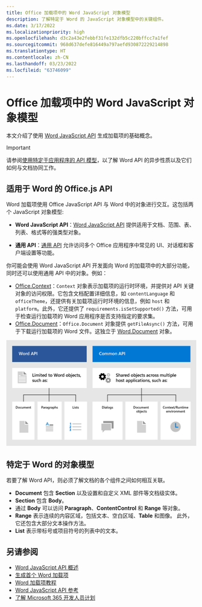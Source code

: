 ```yaml
---
title: Office 加载项中的 Word JavaScript 对象模型
description: 了解特定于 Word 的 JavaScript 对象模型中的关键组件。
ms.date: 3/17/2022
ms.localizationpriority: high
ms.openlocfilehash: d3c2a43e2febbf31fe132dfb5c220bffcc7a1fef
ms.sourcegitcommit: 968d637defe816449a797aefd930872229214898
ms.translationtype: HT
ms.contentlocale: zh-CN
ms.lasthandoff: 03/23/2022
ms.locfileid: "63746099"
---
```

# <a name="word-javascript-object-model-in-office-add-ins"></a>Office 加载项中的 Word JavaScript 对象模型

本文介绍了使用 [Word JavaScript API](../reference/overview/word-add-ins-reference-overview.md) 生成加载项的基础概念。

> [!IMPORTANT]
> 请参阅[使用特定于应用程序的 API 模型](../develop/application-specific-api-model.md)，以了解 Word API 的异步性质以及它们如何与文档协同工作。

## <a name="officejs-apis-for-word"></a>适用于 Word 的 Office.js API

Word 加载项使用 Office JavaScript API 与 Word 中的对象进行交互。这包括两个 JavaScript 对象模型:

* **Word JavaScript API**：[Word JavaScript API](/javascript/api/word) 提供适用于文档、范围、表、列表、格式等的强类型对象。

* **通用 API**：[通用 API](/javascript/api/office) 允许访问多个 Office 应用程序中常见的 UI、对话框和客户端设置等功能。

你可能会使用 Word JavaScript API 开发面向 Word 的加载项中的大部分功能，同时还可以使用通用 API 中的对象。例如：

* [Office.Context](/javascript/api/office/office.context)：`Context` 对象表示加载项的运行时环境，并提供对 API 关键对象的访问权限。它包含文档配置详细信息，如 `contentLanguage` 和 `officeTheme`，还提供有关加载项运行时环境的信息，例如 `host` 和 `platform`。此外，它还提供了 `requirements.isSetSupported()` 方法，可用于检查运行加载项的 Word 应用程序是否支持指定的要求集。
* [Office.Document](/javascript/api/office/office.document)：`Office.Document` 对象提供 `getFileAsync()` 方法，可用于下载运行加载项的 Word 文件。这独立于 [Word.Document](/javascript/api/word/word.document) 对象。

![Word JS API 和通用 API 之间的差异。](../images/word-js-api-common-api.png)

## <a name="word-specific-object-model"></a>特定于 Word 的对象模型

若要了解 Word API，则必须了解文档的各个组件之间如何相互关联。

* **Document** 包含 **Section** 以及设置和自定义 XML 部件等文档级实体。
* **Section** 包含 **Body**。
* 通过 **Body** 可以访问 **Paragraph**、**ContentControl** 和 **Range** 等对象。
* **Range** 表示连续的内容区域，包括文本、空白区域、**Table** 和图像。 此外，它还包含大部分文本操作方法。
* **List** 表示带标号或项目符号的列表中的文本。

## <a name="see-also"></a>另请参阅

- [Word JavaScript API 概述](../reference/overview/word-add-ins-reference-overview.md)
- [生成首个 Word 加载项](../quickstarts/word-quickstart.md)
- [Word 加载项教程](../tutorials/word-tutorial.md)
- [Word JavaScript API 参考](/javascript/api/word)
- [了解 Microsoft 365 开发人员计划](https://developer.microsoft.com/microsoft-365/dev-program)
